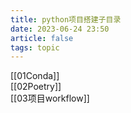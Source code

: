 ```yaml
---
title: python项目搭建子目录
date: 2023-06-24 23:50
article: false
tags: topic
---
```


[[01Conda]]  
[[02Poetry]]  
[[03项目workflow]]
